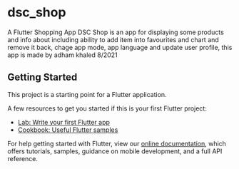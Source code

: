 # dsc_shop

A Flutter Shopping App
DSC Shop is an app for displaying some products and info about including ability to add item into favourites and chart and remove it back, chage app mode, app language and update user profile, this app is made by adham khaled 8/2021

## Getting Started

This project is a starting point for a Flutter application.

A few resources to get you started if this is your first Flutter project:

- [Lab: Write your first Flutter app](https://flutter.dev/docs/get-started/codelab)
- [Cookbook: Useful Flutter samples](https://flutter.dev/docs/cookbook)

For help getting started with Flutter, view our
[online documentation](https://flutter.dev/docs), which offers tutorials,
samples, guidance on mobile development, and a full API reference.
